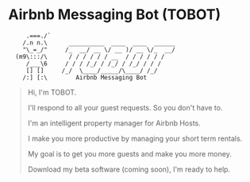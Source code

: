 # Airbnb Messaging Bot (TOBOT)

```
     .===./`
    /.n n.\      __________  ____  ____  ______     
    "\_=_/"     /_  __/ __ \/ __ )/ __ \/_  __/    
  (m9\:::/\      / / / / / / __  / / / / / / 
     /___\6     / / / /_/ / /_/ / /_/ / / /  
     [] []     /_/  \____/_____/\____/ /_/   
    /:] [:\        Airbnb Messaging Bot
```

<blockquote>
Hi, I'm TOBOT.

I'll respond to all your guest requests. So you don't have to.

I'm an intelligent property manager for Airbnb Hosts.

I make you more productive by managing your short term rentals.

My goal is to get you more guests and make you more money.

Download my beta software (coming soon), I'm ready to help.
</blockquote>
